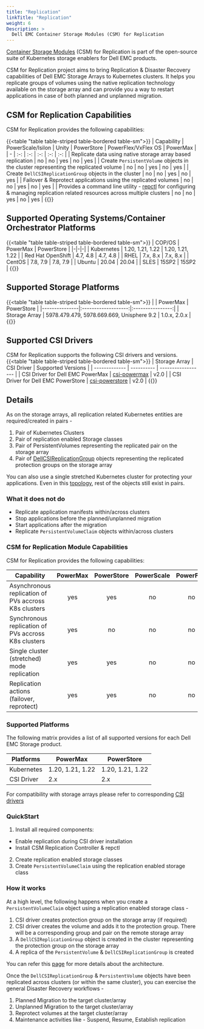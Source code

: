```yaml
---
title: "Replication"
linkTitle: "Replication"
weight: 6
Description: >
  Dell EMC Container Storage Modules (CSM) for Replication
---
```

[Container Storage Modules](https://github.com/dell/csm) (CSM) for Replication is part of the  open-source suite of Kubernetes storage enablers for Dell EMC products. 

CSM for Replication project aims to bring Replication & Disaster Recovery capabilities of Dell EMC Storage Arrays to Kubernetes clusters.
It helps you replicate groups of volumes using the native replication technology available on the storage array and can provide you a way to restart
applications in case of both planned and unplanned migration.

## CSM for Replication Capabilities

CSM for Replication provides the following capabilities:

{{<table "table table-striped table-bordered table-sm">}}
| Capability | PowerScale/Isilon | Unity | PowerStore | PowerFlex/VxFlex OS | PowerMax |
| - | :-: | :-: | :-: | :-: | :-: |
| Replicate data using native storage array based replication | no | no | yes | no | yes |
| Create `PersistentVolume` objects in the cluster representing the replicated volume | no |  no | yes | no | yes |
| Create `DellCSIReplicationGroup` objects in the cluster | no |  no | yes | no | yes |
| Failover & Reprotect applications using the replicated volumes | no |  no | yes | no | yes |
| Provides a command line utility - [repctl](tools) for configuring & managing replication related resources across multiple clusters | no | no | yes | no | yes |
{{</table>}}

## Supported Operating Systems/Container Orchestrator Platforms

{{<table "table table-striped table-bordered table-sm">}}
| COP/OS | PowerMax | PowerStore |
|-|-|-|
| Kubernetes    | 1.20, 1.21, 1.22 | 1.20, 1.21, 1.22 |
| Red Hat OpenShift | 4.7, 4.8 | 4.7, 4.8 |
| RHEL          |     7.x, 8.x      |     7.x, 8.x      |
| CentOS        |     7.8, 7.9     |     7.8, 7.9     |
| Ubuntu        |       20.04      |       20.04      |
| SLES          |        15SP2        |        15SP2        |
{{</table>}}

## Supported Storage Platforms

{{<table "table table-striped table-bordered table-sm">}}
|               | PowerMax | PowerStore |
|---------------|:-------------------:|:----------------:|
| Storage Array | 5978.479.479, 5978.669.669, Unisphere 9.2 | 1.0.x, 2.0.x |
{{</table>}}

## Supported CSI Drivers

CSM for Replication supports the following CSI drivers and versions.
{{<table "table table-striped table-bordered table-sm">}}
| Storage Array | CSI Driver | Supported Versions |
| ------------- | ---------- | ------------------ |
| CSI Driver for Dell EMC PowerMax | [csi-powermax](https://github.com/dell/csi-powermax) | v2.0 |
| CSI Driver for Dell EMC PowerStore | [csi-powerstore](https://github.com/dell/csi-powerstore) | v2.0 |
{{</table>}}

## Details

As on the storage arrays, all replication related Kubernetes entities are required/created in pairs -
1. Pair of Kubernetes Clusters
2. Pair of replication enabled Storage classes
3. Pair of PersistentVolumes representing the replicated pair on the storage array
4. Pair of [DellCSIReplicationGroup](architecture/#dellcsireplicationgroup) objects representing the replicated protection groups on the storage array

You can also use a single stretched Kubernetes cluster for protecting your applications. Even in this [topology](cluster-topologies), rest of
the objects still exist in pairs.

### What it does not do
* Replicate application manifests within/across clusters
* Stop applications before the planned/unplanned migration
* Start applications after the migration
* Replicate `PersistentVolumeClaim` objects within/across clusters

### CSM for Replication Module Capabilities

CSM for Replication provides the following capabilities:

| Capability | PowerMax | PowerStore | PowerScale | PowerFlex | Unity |
| - | :-: | :-: | :-: | :-: | :-: |
| Asynchronous replication of PVs accross K8s clusters | yes | yes | no | no | no |
| Synchronous replication of PVs accross K8s clusters | yes | no | no | no | no |
| Single cluster (stretched) mode replication | yes |  yes | no | no | no |
| Replication actions (failover, reprotect) | yes | yes | no | no | no | 

### Supported Platforms

The following matrix provides a list of all supported versions for each Dell EMC Storage product.

| Platforms | PowerMax | PowerStore |
| -------- | --------- | --------- |
| Kubernetes | 1.20, 1.21, 1.22  | 1.20, 1.21, 1.22 |
| CSI Driver | 2.x | 2.x |

For compatibility with storage arrays please refer to corresponding [CSI drivers](../csidriver/#features-and-capabilities)

### QuickStart
1. Install all required components:
  * Enable replication during CSI driver installation
  * Install CSM Replication Controller & repctl
2. Create replication enabled storage classes
3. Create `PersistentVolumeClaim` using the replication enabled storage class

### How it works
At a high level, the following happens when you create a `PersistentVolumeClaim` object using a replication enabled storage class -
1. CSI driver creates protection group on the storage array (if required)
2. CSI driver creates the volume and adds it to the protection group. There will be a corresponding group and pair on the remote storage array
3. A `DellCSIReplicationGroup` object is created in the cluster representing the protection group on the storage array
4. A replica of the `PersistentVolume` & `DellCSIReplicationGroup` is created

You can refer this [page](architecture) for more details about the architecture.

Once the `DellCSIReplicationGroup` & `PersistentVolume` objects have been replicated across clusters (or within the same cluster), you
can exercise the general Disaster Recovery workflows -
1. Planned Migration to the target cluster/array
2. Unplanned Migration to the target cluster/array
3. Reprotect volumes at the target cluster/array
4. Maintenance activities like - Suspend, Resume, Establish replication

